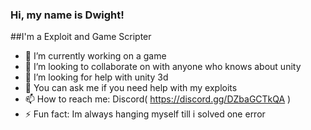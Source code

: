### Hi, my name is Dwight!
##I'm a Exploit and Game Scripter

- 🔭 I’m currently working on a game
- 👯 I’m looking to collaborate on with anyone who knows about unity
- 🤔 I’m looking for help with unity 3d
- 💬 You can ask me if you need help with my exploits
- 📫 How to reach me: Discord( https://discord.gg/DZbaGCTkQA )
- ⚡ Fun fact: Im always hanging myself till i solved one error
